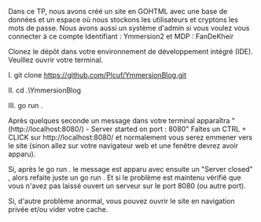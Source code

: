 Dans ce TP, nous avons créé un site en GOHTML avec une base de données et un espace où nous stockons les utilisateurs et cryptons les mots de passe.
Nous avons aussi un système d'admin si vous voulez vous connecter à ce compte Identifiant : Ymmersion2 et MDP : FanDeKheir

Clonez le dépôt dans votre environnement de développement intégré (IDE). Veuillez ouvrir votre terminal.

I. git clone https://github.com/Plcuf/YmmersionBlog.git

II. cd .\YmmersionBlog

III. go run .

Après quelques seconde un message dans votre terminal apparaîtra "(http://localhost:8080/) - Server started on port : 8080" Faîtes un
CTRL + CLICK sur http://localhost:8080/ et normalement vous serez emmener vers le site (sinon allez sur votre navigateur web et une fenêtre devrez avoir apparu).

Si, après le go run . le message est apparu avec ensuite un "Server closed" , alors refaite juste un go run . Et si le problème est maintenu vérifié que vous n'avez pas laissé ouvert un serveur sur le port 8080 (ou autre port).

Si, d'autre problème anormal, vous pouvez ouvrir le site en navigation privée et/ou vider votre cache.
